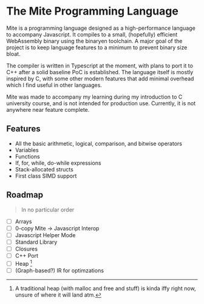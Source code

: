 # The Mite Programming Language

Mite is a programming language designed as a high-performance language to accompany Javascript. It compiles to a small, (hopefully) efficient WebAssembly binary using the binaryen toolchain. A major goal of the project is to keep language features to a minimum to prevent binary size bloat.

The compiler is written in Typescript at the moment, with plans to port it to C++ after a solid baseline PoC is established. The language itself is mostly inspired by C, with some other modern features that add minimal overhead which I find useful in other languages.

Mite was made to accompany my learning during my introduction to C university course, and is not intended for production use. Currently, it is not anywhere near feature complete.

## Features

-   All the basic arithmetic, logical, comparison, and bitwise operators
-   Variables
-   Functions
-   If, for, while, do-while expressions
-   Stack-allocated structs
-   First class SIMD support

## Roadmap

> In no particular order

-   [ ] Arrays
-   [ ] 0-copy Mite -> Javascript Interop
-   [ ] Javascript Helper Mode
-   [ ] Standard Library
-   [ ] Closures
-   [ ] C++ Port
-   [ ] Heap [^1]
-   [ ] (Graph-based?) IR for optimzations

[^1]: A traditional heap (with malloc and free and stuff) is kinda iffy right now, unsure of where it will land atm.
